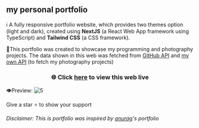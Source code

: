 ## my personal portfolio

ℹ️ A fully responsive portfolio website, which provides two themes option (light and dark), created using **NextJS** (a React Web App framework using TypeScript) and **Tailwind CSS** (a CSS framework).

📂This portfolio was created to showcase my programming and photography projects. The data shown in this web was fetched from <a href="http://api.github.com">GitHub API</a> and <a href="http://jevonlevin.com/api/photography">my own API</a> (to fetch my photography projects)

<h3 align="center">🌐 Click <a href="http://jevonlevin.com">here</a> to view this web live</h3>

👁️Preview:
![5](https://user-images.githubusercontent.com/86874779/169347237-c5298c03-73e5-4980-8a8e-01063b37496c.png)


Give a star ⭐ to show your support

_Disclaimer: This is portfolio was inspired by <a href="https://github.com/kr-anurag">anurag</a>'s portfolio_

